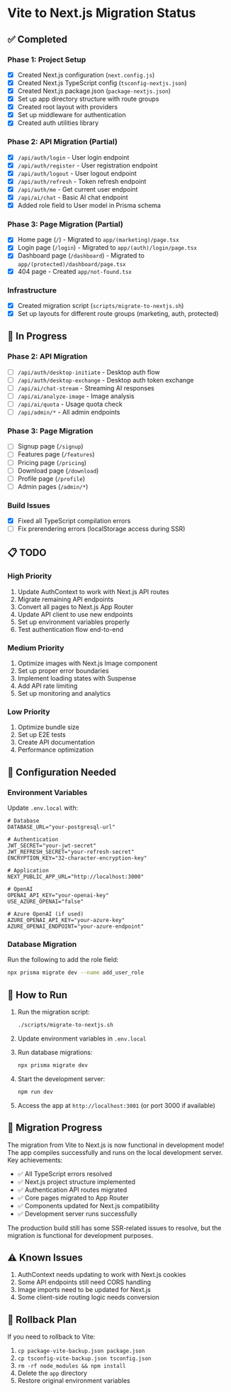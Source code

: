 # Vite to Next.js Migration Status

## ✅ Completed

### Phase 1: Project Setup
- [x] Created Next.js configuration (`next.config.js`)
- [x] Created Next.js TypeScript config (`tsconfig-nextjs.json`)
- [x] Created Next.js package.json (`package-nextjs.json`)
- [x] Set up app directory structure with route groups
- [x] Created root layout with providers
- [x] Set up middleware for authentication
- [x] Created auth utilities library

### Phase 2: API Migration (Partial)
- [x] `/api/auth/login` - User login endpoint
- [x] `/api/auth/register` - User registration endpoint
- [x] `/api/auth/logout` - User logout endpoint
- [x] `/api/auth/refresh` - Token refresh endpoint
- [x] `/api/auth/me` - Get current user endpoint
- [x] `/api/ai/chat` - Basic AI chat endpoint
- [x] Added role field to User model in Prisma schema

### Phase 3: Page Migration (Partial)
- [x] Home page (`/`) - Migrated to `app/(marketing)/page.tsx`
- [x] Login page (`/login`) - Migrated to `app/(auth)/login/page.tsx`
- [x] Dashboard page (`/dashboard`) - Migrated to `app/(protected)/dashboard/page.tsx`
- [x] 404 page - Created `app/not-found.tsx`

### Infrastructure
- [x] Created migration script (`scripts/migrate-to-nextjs.sh`)
- [x] Set up layouts for different route groups (marketing, auth, protected)

## 🚧 In Progress

### Phase 2: API Migration
- [ ] `/api/auth/desktop-initiate` - Desktop auth flow
- [ ] `/api/auth/desktop-exchange` - Desktop auth token exchange
- [ ] `/api/ai/chat-stream` - Streaming AI responses
- [ ] `/api/ai/analyze-image` - Image analysis
- [ ] `/api/ai/quota` - Usage quota check
- [ ] `/api/admin/*` - All admin endpoints

### Phase 3: Page Migration
- [ ] Signup page (`/signup`)
- [ ] Features page (`/features`)
- [ ] Pricing page (`/pricing`)
- [ ] Download page (`/download`)
- [ ] Profile page (`/profile`)
- [ ] Admin pages (`/admin/*`)

### Build Issues
- [x] Fixed all TypeScript compilation errors
- [ ] Fix prerendering errors (localStorage access during SSR)

## 📋 TODO

### High Priority
1. Update AuthContext to work with Next.js API routes
2. Migrate remaining API endpoints
3. Convert all pages to Next.js App Router
4. Update API client to use new endpoints
5. Set up environment variables properly
6. Test authentication flow end-to-end

### Medium Priority
1. Optimize images with Next.js Image component
2. Set up proper error boundaries
3. Implement loading states with Suspense
4. Add API rate limiting
5. Set up monitoring and analytics

### Low Priority
1. Optimize bundle size
2. Set up E2E tests
3. Create API documentation
4. Performance optimization

## 🔧 Configuration Needed

### Environment Variables
Update `.env.local` with:
```env
# Database
DATABASE_URL="your-postgresql-url"

# Authentication
JWT_SECRET="your-jwt-secret"
JWT_REFRESH_SECRET="your-refresh-secret"
ENCRYPTION_KEY="32-character-encryption-key"

# Application
NEXT_PUBLIC_APP_URL="http://localhost:3000"

# OpenAI
OPENAI_API_KEY="your-openai-key"
USE_AZURE_OPENAI="false"

# Azure OpenAI (if used)
AZURE_OPENAI_API_KEY="your-azure-key"
AZURE_OPENAI_ENDPOINT="your-azure-endpoint"
```

### Database Migration
Run the following to add the role field:
```bash
npx prisma migrate dev --name add_user_role
```

## 🚀 How to Run

1. Run the migration script:
   ```bash
   ./scripts/migrate-to-nextjs.sh
   ```

2. Update environment variables in `.env.local`

3. Run database migrations:
   ```bash
   npx prisma migrate dev
   ```

4. Start the development server:
   ```bash
   npm run dev
   ```

5. Access the app at `http://localhost:3001` (or port 3000 if available)

## 🎉 Migration Progress

The migration from Vite to Next.js is now functional in development mode! The app compiles successfully and runs on the local development server. Key achievements:

- ✅ All TypeScript errors resolved
- ✅ Next.js project structure implemented
- ✅ Authentication API routes migrated
- ✅ Core pages migrated to App Router
- ✅ Components updated for Next.js compatibility
- ✅ Development server runs successfully

The production build still has some SSR-related issues to resolve, but the migration is functional for development purposes.

## ⚠️ Known Issues

1. AuthContext needs updating to work with Next.js cookies
2. Some API endpoints still need CORS handling
3. Image imports need to be updated for Next.js
4. Some client-side routing logic needs conversion

## 🔄 Rollback Plan

If you need to rollback to Vite:
1. `cp package-vite-backup.json package.json`
2. `cp tsconfig-vite-backup.json tsconfig.json`
3. `rm -rf node_modules && npm install`
4. Delete the `app` directory
5. Restore original environment variables